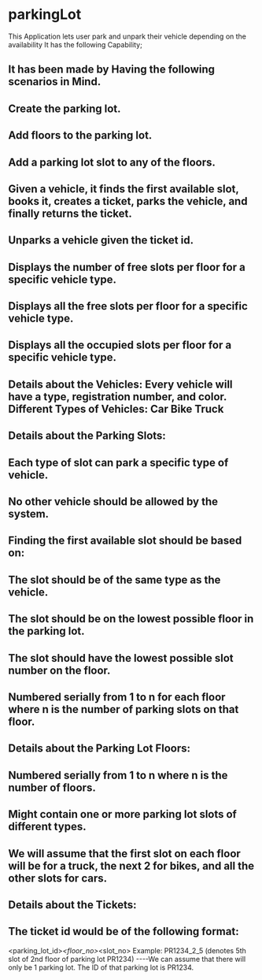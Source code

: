 # parkingLot
This Application lets user park and unpark their vehicle depending on the availability
It has the following Capability;



It has been made by Having the following scenarios in Mind.
--
Create the parking lot.
--
Add floors to the parking lot.
--
Add a parking lot slot to any of the floors.
--
Given a vehicle, it finds the first available slot, books it, creates a ticket, parks the vehicle, and finally returns the ticket.
--
Unparks a vehicle given the ticket id.
--
Displays the number of free slots per floor for a specific vehicle type.
--
Displays all the free slots per floor for a specific vehicle type.
--
Displays all the occupied slots per floor for a specific vehicle type.
--
Details about the Vehicles:
  Every vehicle will have a type, registration number, and color.
  Different Types of Vehicles:
   Car
   Bike
   Truck
------
Details about the Parking Slots:
--
Each type of slot can park a specific type of vehicle.
--
No other vehicle should be allowed by the system.
------
Finding the first available slot should be based on:
--
The slot should be of the same type as the vehicle.
--
The slot should be on the lowest possible floor in the parking lot.
--
The slot should have the lowest possible slot number on the floor.
--
Numbered serially from 1 to n for each floor where n is the number of parking slots on that floor.
------
Details about the Parking Lot Floors:
--
Numbered serially from 1 to n where n is the number of floors.
--
Might contain one or more parking lot slots of different types.
--
We will assume that the first slot on each floor will be for a truck, the next 2 for bikes, and all the other slots for cars.
------
Details about the Tickets:
--
The ticket id would be of the following format:
--
<parking_lot_id>_<floor_no>_<slot_no>
Example: PR1234_2_5 (denotes 5th slot of 2nd floor of parking lot PR1234)
----We can assume that there will only be 1 parking lot. The ID of that parking lot is PR1234.
